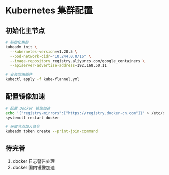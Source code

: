 # Kubernetes 集群配置

## 初始化主节点
```bash
# 初始化集群
kubeadm init \
  --kubernetes-version=v1.20.5 \
  --pod-network-cidr="10.244.0.0/16" \
  --image-repository registry.aliyuncs.com/google_containers \
  --apiserver-advertise-address=192.168.50.11

# 安装网络插件
kubectl apply -f kube-flannel.yml
```

## 配置镜像加速
```bash
# 配置 Docker 镜像加速
echo '{"registry-mirrors":["https://registry.docker-cn.com"]}' > /etc/docker/daemon.json
systemctl restart docker

# 获取节点加入命令
kubeadm token create --print-join-command
```

## 待完善
1. docker 日志警告处理
2. docker 国内镜像加速
